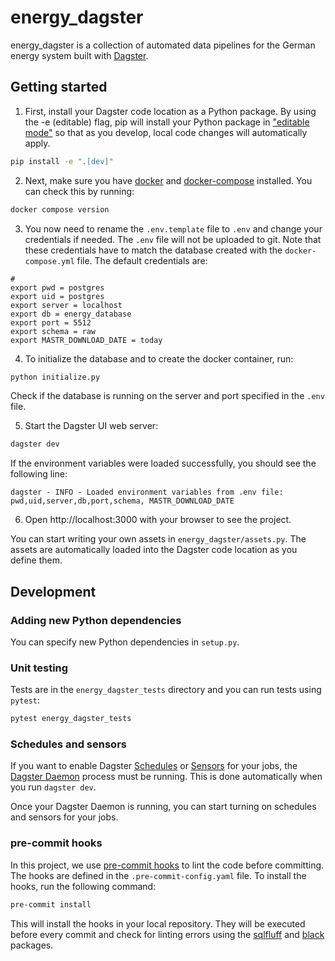 # energy_dagster

energy_dagster is a collection of automated data pipelines for the German energy system built with [Dagster](https://dagster.io/).

## Getting started

1. First, install your Dagster code location as a Python package. By using the -e (editable) flag, pip will install your Python package in ["editable mode"](https://pip.pypa.io/en/latest/topics/local-project-installs/#editable-installs) so that as you develop, local code changes will automatically apply.

```bash
pip install -e ".[dev]"
```

2. Next, make sure you have [docker](https://www.docker.com/) and [docker-compose](https://docs.docker.com/compose/) installed. You can check this by running:

```bash
docker compose version
```


3. You now need to rename the `.env.template` file to `.env` and change your credentials if needed. The `.env` file will not be uploaded to git. Note that these credentials have to match the database created with the `docker-compose.yml` file. The default credentials are:


```
#
export pwd = postgres
export uid = postgres
export server = localhost
export db = energy_database
export port = 5512
export schema = raw
export MASTR_DOWNLOAD_DATE = today
```


4. To initialize the database and to create the docker container, run:

```bash
python initialize.py
```
Check if the database is running on the server and port specified in the `.env` file. 

5. Start the Dagster UI web server:

```bash
dagster dev
```

If the environment variables were loaded successfully, you should see the following line:

```
dagster - INFO - Loaded environment variables from .env file: pwd,uid,server,db,port,schema, MASTR_DOWNLOAD_DATE
```

6. Open http://localhost:3000 with your browser to see the project.

You can start writing your own assets in `energy_dagster/assets.py`. The assets are automatically loaded into the Dagster code location as you define them.

## Development


### Adding new Python dependencies

You can specify new Python dependencies in `setup.py`.

### Unit testing

Tests are in the `energy_dagster_tests` directory and you can run tests using `pytest`:

```bash
pytest energy_dagster_tests
```

### Schedules and sensors

If you want to enable Dagster [Schedules](https://docs.dagster.io/concepts/partitions-schedules-sensors/schedules) or [Sensors](https://docs.dagster.io/concepts/partitions-schedules-sensors/sensors) for your jobs, the [Dagster Daemon](https://docs.dagster.io/deployment/dagster-daemon) process must be running. This is done automatically when you run `dagster dev`.

Once your Dagster Daemon is running, you can start turning on schedules and sensors for your jobs.

### pre-commit hooks
In this project, we use [pre-commit hooks](https://pre-commit.com/) to lint the code before committing. The hooks are defined in the `.pre-commit-config.yaml` file. To install the hooks, run the following command:

```bash
pre-commit install
```

This will install the hooks in your local repository. They will be executed before every commit and check for linting errors using the [sqlfluff](https://docs.sqlfluff.com/en/stable/) and [black](https://black.readthedocs.io/en/stable/) packages.

 